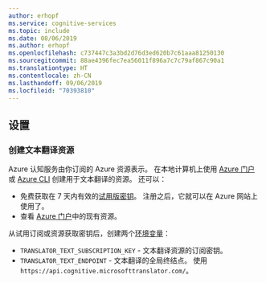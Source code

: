 ```yaml
---
author: erhopf
ms.service: cognitive-services
ms.topic: include
ms.date: 08/06/2019
ms.author: erhopf
ms.openlocfilehash: c737447c3a3bd2d76d3ed620b7c61aaa81250130
ms.sourcegitcommit: 88ae4396fec7ea56011f896a7c7c79af867c90a1
ms.translationtype: HT
ms.contentlocale: zh-CN
ms.lasthandoff: 09/06/2019
ms.locfileid: "70393810"
---
```

## <a name="set-up"></a>设置

### <a name="create-a-translator-text-resource"></a>创建文本翻译资源

Azure 认知服务由你订阅的 Azure 资源表示。 在本地计算机上使用 [Azure 门户](https://docs.microsoft.com/azure/cognitive-services/cognitive-services-apis-create-account)或 [Azure CLI](https://docs.microsoft.com/azure/cognitive-services/cognitive-services-apis-create-account-cli) 创建用于文本翻译的资源。 还可以：

* 免费获取在 7 天内有效的[试用版密钥](https://azure.microsoft.com/try/cognitive-services)。 注册之后，它就可以在 Azure 网站上使用了。
* 查看 [Azure 门户](https://portal.azure.com/)中的现有资源。

从试用订阅或资源获取密钥后，创建两个[环境变量](https://docs.microsoft.com/azure/cognitive-services/cognitive-services-apis-create-account#configure-an-environment-variable-for-authentication)：

* `TRANSLATOR_TEXT_SUBSCRIPTION_KEY` - 文本翻译资源的订阅密钥。
* `TRANSLATOR_TEXT_ENDPOINT` - 文本翻译的全局终结点。 使用 `https://api.cognitive.microsofttranslator.com/`。
